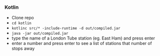 ### Kotlin
* Clone repo
* `cd kotlin`
* `kotlinc src/* -include-runtime -d out/compiled.jar`
* `java -jar out/compiled.jar`
* type the name of a London Tube station (eg. East Ham) and press enter
* enter a number and press enter to see a list of stations that number of stops away
